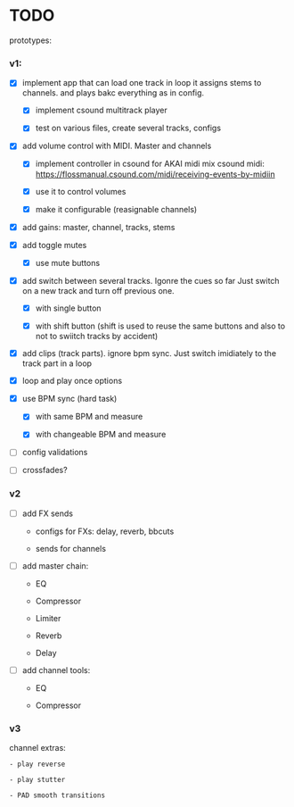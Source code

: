 # TODO

prototypes:

### v1:

- [x] implement app that can load one track in loop
  it assigns stems to channels. and plays bakc everything as in config.

    - [x] implement csound multitrack player

    - [x] test on various files, create several tracks, configs

- [x] add volume control with MIDI. Master and channels

    - [x] implement controller in csound for AKAI midi mix
        csound midi: https://flossmanual.csound.com/midi/receiving-events-by-midiin

    - [x] use it to control volumes

    - [x] make it configurable (reasignable channels)

- [x] add gains: master, channel, tracks, stems

- [x] add toggle mutes

    - [x] use mute buttons

- [x] add switch between several tracks. Igonre the cues so far
  Just switch on a new track and turn off previous one.
    - [x] with single button

    - [x] with shift button (shift is used to reuse the same buttons
      and also to not to swiitch tracks by accident)

- [x] add clips (track parts). ignore bpm sync.
  Just switch imidiately to the track part in a loop

- [x] loop and play once options

- [x] use BPM sync (hard task)

    - [x] with same BPM and measure

    - [x] with changeable BPM and measure

- [ ] config validations

- [ ] crossfades?

### v2

- [ ] add FX sends

   - configs for FXs: delay, reverb, bbcuts

   - sends for channels

- [ ] add master chain:
 
   - EQ

   - Compressor

   - Limiter

   - Reverb

   - Delay

- [ ] add channel tools:
    - EQ

    - Compressor

### v3

channel extras:

    - play reverse

    - play stutter

    - PAD smooth transitions

